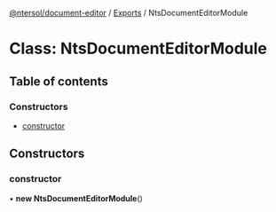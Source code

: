 [@ntersol/document-editor](../README.md) / [Exports](../modules.md) / NtsDocumentEditorModule

# Class: NtsDocumentEditorModule

## Table of contents

### Constructors

- [constructor](NtsDocumentEditorModule.md#constructor)

## Constructors

### constructor

• **new NtsDocumentEditorModule**()
